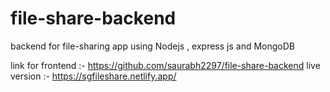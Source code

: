 # file-share-backend
backend for file-sharing app using Nodejs , express js and MongoDB

link for frontend :-  https://github.com/saurabh2297/file-share-backend
live version :- https://sgfileshare.netlify.app/
